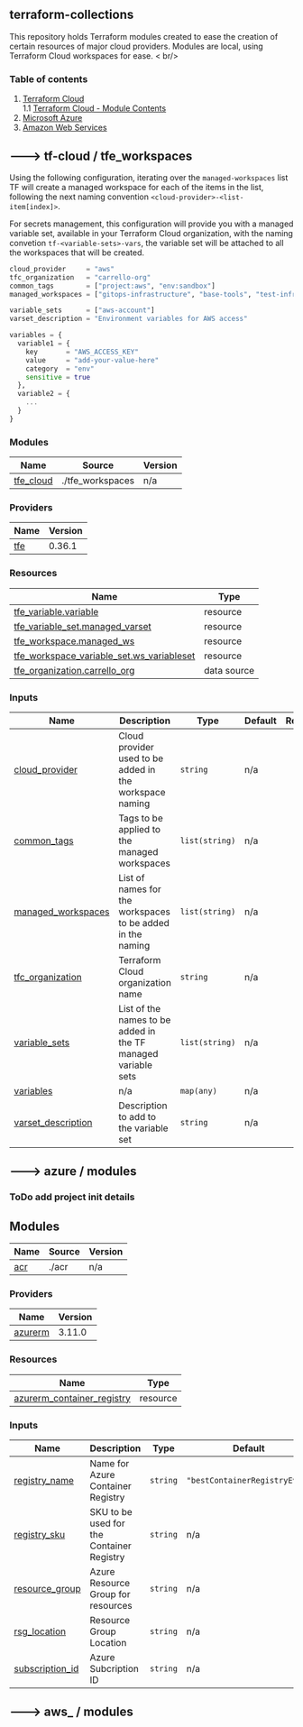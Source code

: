 ## terraform-collections
This repository holds Terraform modules created to ease the creation of certain resources of major cloud providers. Modules are local, using Terraform Cloud workspaces for ease. < br/>

### Table of contents

1. [Terraform Cloud](#tf-cloud) <br />
1.1 [Terraform Cloud - Module Contents](#tfc-module-contents)
1. [Microsoft Azure](#azure-tf)
1. [Amazon Web Services](#aws-tf)



## ---> tf-cloud / tfe_workspaces <a name="tf-cloud"></a>
Using the following configuration, iterating over the `managed-workspaces` list TF will create a managed workspace for each of the items in the list, following the next naming convention `<cloud-provider>-<list-item[index]>`.
<br />

For secrets management, this configuration will provide you with a managed variable set, available in your Terraform Cloud organization, with the naming convetion `tf-<variable-sets>-vars`, the variable set will be attached to all the workspaces that will be created.
```terraform
cloud_provider     = "aws"
tfc_organization   = "carrello-org"
common_tags        = ["project:aws", "env:sandbox"]
managed_workspaces = ["gitops-infrastructure", "base-tools", "test-infrastructure"]

variable_sets      = ["aws-account"]
varset_description = "Environment variables for AWS access"

variables = {
  variable1 = {
    key       = "AWS_ACCESS_KEY"
    value     = "add-your-value-here"
    category  = "env"
    sensitive = true
  },
  variable2 = {
    ...
  }
}
```


### Modules <a name="tfc-module-contents"></a>

| Name | Source | Version |
|------|--------|---------|
| <a name="module_tfe_cloud"></a> [tfe\_cloud](#module\_tfe\_cloud) | ./tfe_workspaces | n/a |
### Providers

| Name | Version |
|------|---------|
| <a name="provider_tfe"></a> [tfe](#provider\_tfe) | 0.36.1 |

### Resources

| Name | Type |
|------|------|
| [tfe_variable.variable](https://registry.terraform.io/providers/hashicorp/tfe/0.36.1/docs/resources/variable) | resource |
| [tfe_variable_set.managed_varset](https://registry.terraform.io/providers/hashicorp/tfe/0.36.1/docs/resources/variable_set) | resource |
| [tfe_workspace.managed_ws](https://registry.terraform.io/providers/hashicorp/tfe/0.36.1/docs/resources/workspace) | resource |
| [tfe_workspace_variable_set.ws_variableset](https://registry.terraform.io/providers/hashicorp/tfe/0.36.1/docs/resources/workspace_variable_set) | resource |
| [tfe_organization.carrello_org](https://registry.terraform.io/providers/hashicorp/tfe/0.36.1/docs/data-sources/organization) | data source |

### Inputs

| Name | Description | Type | Default | Required |
|------|-------------|------|---------|:--------:|
| <a name="input_cloud_provider"></a> [cloud\_provider](#input\_cloud\_provider) | Cloud provider used to be added in the workspace naming | `string` | n/a | yes |
| <a name="input_common_tags"></a> [common\_tags](#input\_common\_tags) | Tags to be applied to the managed workspaces | `list(string)` | n/a | yes |
| <a name="input_managed_workspaces"></a> [managed\_workspaces](#input\_managed\_workspaces) | List of names for the workspaces to be added in the naming | `list(string)` | n/a | yes |
| <a name="input_tfc_organization"></a> [tfc\_organization](#input\_tfc\_organization) | Terraform Cloud organization name | `string` | n/a | yes |
| <a name="input_variable_sets"></a> [variable\_sets](#input\_variable\_sets) | List of the names to be added in the TF managed variable sets | `list(string)` | n/a | yes |
| <a name="input_variables"></a> [variables](#input\_variables) | n/a | `map(any)` | n/a | yes |
| <a name="input_varset_description"></a> [varset\_description](#input\_varset\_description) | Description to add to the variable set | `string` | n/a | yes |


## ---> azure / modules  <a name="azure-tf"></a>
### ToDo add project init details
## Modules

| Name | Source | Version |
|------|--------|---------|
| <a name="module_acr"></a> [acr](#module\_acr) | ./acr | n/a |

### Providers

| Name | Version |
|------|---------|
| <a name="requirement_azurerm"></a> [azurerm](#requirement\_azurerm) | 3.11.0 |

### Resources
| Name | Type |
|------|------|
| [azurerm_container_registry](https://registry.terraform.io/providers/hashicorp/azurerm/latest/docs/resources/container_registry) | resource |

### Inputs

| Name | Description | Type | Default | Required |
|------|-------------|------|---------|:--------:|
| <a name="input_registry_name"></a> [registry\_name](#input\_registry\_name) | Name for Azure Container Registry | `string` | `"bestContainerRegistryEver"` | no |
| <a name="input_registry_sku"></a> [registry\_sku](#input\_registry\_sku) | SKU to be used for the Container Registry | `string` | n/a | yes |
| <a name="input_resource_group"></a> [resource\_group](#input\_resource\_group) | Azure Resource Group for resources | `string` | n/a | yes |
| <a name="input_rsg_location"></a> [rsg\_location](#input\_rsg\_location) | Resource Group Location | `string` | n/a | yes |
| <a name="input_subscription_id"></a> [subscription\_id](#input\_subscription\_id) | Azure Subcription ID | `string` | n/a | yes |



## ---> aws_ / modules  <a name="aws-tf"></a>



